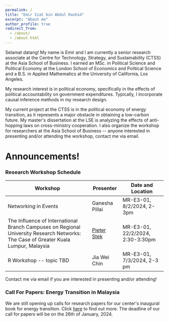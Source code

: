 ```yaml
---
permalink: /
title: "Emir Izat bin Abdul Rashid"
excerpt: "About me"
author_profile: true
redirect_from: 
  - /about/
  - /about.html
---
```


Selamat datang! My name is Emir and I am currently a senior research associate at the Centre for Technology, Strategy, and Sustainability (CTSS) at the Asia School of Business. I earned an MSc. in Political Science and Political Economy at the London School of Economics and Political Science and a B.S. in Applied Mathematics at the University of California, Los Angeles.
					
My research interest is in political economy, specifically in the effects of political accountability on government expenditures. Typically, I incorporate causal inference methods in my research design.

My current project at the CTSS is in the political economy of energy transition, as it represents a major obstacle in obtaining a low-carbon future. My master's dissertation at the LSE is analyzing the effects of anti-hopping laws on cross-ministry cooperation. I also organize the workshop for researchers at the Asia School of Business -- anyone interested in presenting and/or attending the workshop, contact me via email. 

Announcements!
======


### Research Workshop Schedule

| Workshop          | Presenter  |     Date and Location                                                       |
| --------         | ------ | ------------------------------------------------------------ |
| Networking in Events | Ganesha Pillai | MR-E3-01, 8/2/2024, 2-3pm                          |
| The Influence of International Branch Campuses on Regional University Research Networks: The Case of Greater Kuala Lumpur, Malaysia | [Pieter Stek](https://pstek.nl/)  | MR-E3-01, 22/2/2024, 2:30-3:30pm |
| R Workshop -- topic TBD | Jia Wei Chin | MR-E3-01, 7/3/2024, 2-3 pm | 

Contact me via email if you are interested in presenting and/or attending!

### Call For Papers: Energy Transition in Malaysia

We are still opening up calls for research papers for our center's inaugural book for energy transition. Click [here](https://res.cloudinary.com/dltpgmjmq/image/upload/q_auto:good/user-media-prod/call_for_papers_updated_n2dtwv) to find out more. The deadline of our call for papers will be on the 26th of January, 2024.


                  
